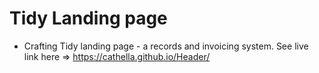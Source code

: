 # Tidy Landing page
- Crafting Tidy landing page - a records and invoicing system. See live link here => https://cathella.github.io/Header/